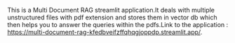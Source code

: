 
This is a Multi Document RAG streamlit application.It deals with multiple unstructured files with pdf extension and stores them in vector db which then helps you to answer the queries within the pdfs.Link to the application : https://multi-document-rag-kfedbveifzffqhqgjoppdp.streamlit.app/.
